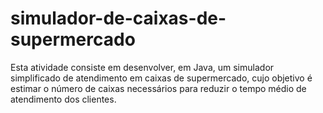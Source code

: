 # simulador-de-caixas-de-supermercado
Esta atividade consiste em desenvolver, em Java, um simulador simplificado de atendimento em caixas de supermercado, cujo objetivo é estimar o número de caixas necessários para reduzir o tempo médio de atendimento dos clientes.
